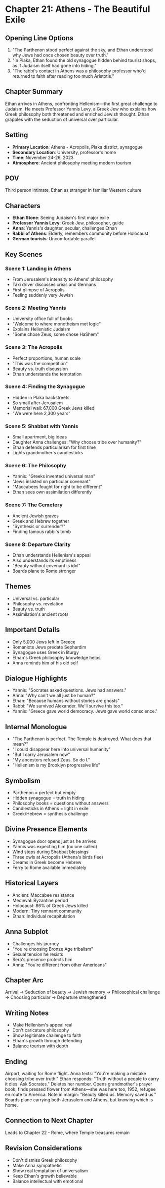 # Chapter 21: Athens - The Beautiful Exile

## Opening Line Options
1. "The Parthenon stood perfect against the sky, and Ethan understood why Jews had once chosen beauty over truth."
2. "In Plaka, Ethan found the old synagogue hidden behind tourist shops, as if Judaism itself had gone into hiding."
3. "The rabbi's contact in Athens was a philosophy professor who'd returned to faith after reading too much Aristotle."

## Chapter Summary
Ethan arrives in Athens, confronting Hellenism—the first great challenge to Judaism. He meets Professor Yannis Levy, a Greek Jew who explains how Greek philosophy both threatened and enriched Jewish thought. Ethan grapples with the seduction of universal over particular.

## Setting
- **Primary Location**: Athens - Acropolis, Plaka district, synagogue
- **Secondary Location**: University, professor's home
- **Time**: November 24-26, 2023
- **Atmosphere**: Ancient philosophy meeting modern tourism

## POV
Third person intimate, Ethan as stranger in familiar Western culture

## Characters
- **Ethan Stone**: Seeing Judaism's first major exile
- **Professor Yannis Levy**: Greek Jew, philosopher, guide
- **Anna**: Yannis's daughter, secular, challenges Ethan
- **Rabbi of Athens**: Elderly, remembers community before Holocaust
- **German tourists**: Uncomfortable parallel

## Key Scenes

### Scene 1: Landing in Athens
- From Jerusalem's intensity to Athens' philosophy
- Taxi driver discusses crisis and Germans
- First glimpse of Acropolis
- Feeling suddenly very Jewish

### Scene 2: Meeting Yannis
- University office full of books
- "Welcome to where monotheism met logic"
- Explains Hellenistic Judaism
- "Some chose Zeus, some chose HaShem"

### Scene 3: The Acropolis
- Perfect proportions, human scale
- "This was the competition"
- Beauty vs. truth discussion
- Ethan understands the temptation

### Scene 4: Finding the Synagogue
- Hidden in Plaka backstreets
- So small after Jerusalem
- Memorial wall: 67,000 Greek Jews killed
- "We were here 2,300 years"

### Scene 5: Shabbat with Yannis
- Small apartment, big ideas
- Daughter Anna challenges: "Why choose tribe over humanity?"
- Ethan defends particularism for first time
- Lights grandmother's candlesticks

### Scene 6: The Philosophy
- Yannis: "Greeks invented universal man"
- "Jews insisted on particular covenant"
- "Maccabees fought for right to be different"
- Ethan sees own assimilation differently

### Scene 7: The Cemetery
- Ancient Jewish graves
- Greek and Hebrew together
- "Synthesis or surrender?"
- Finding famous rabbi's tomb

### Scene 8: Departure Clarity
- Ethan understands Hellenism's appeal
- Also understands its emptiness
- "Beauty without covenant is idol"
- Boards plane to Rome stronger

## Themes
- Universal vs. particular
- Philosophy vs. revelation
- Beauty vs. truth
- Assimilation's ancient roots

## Important Details
- Only 5,000 Jews left in Greece
- Romaniote Jews predate Sephardim
- Synagogue uses Greek in liturgy
- Ethan's Greek philosophy knowledge helps
- Anna reminds him of his old self

## Dialogue Highlights
- Yannis: "Socrates asked questions. Jews had answers."
- Anna: "Why can't we all just be human?"
- Ethan: "Because humans without stories are ghosts"
- Rabbi: "We survived Alexander. We'll survive this too."
- Yannis: "Greece gave world democracy. Jews gave world conscience."

## Internal Monologue
- "The Parthenon is perfect. The Temple is destroyed. What does that mean?"
- "I could disappear here into universal humanity"
- "But I carry Jerusalem now"
- "My ancestors refused Zeus. So do I."
- "Hellenism is my Brooklyn progressive life"

## Symbolism
- Parthenon = perfect but empty
- Hidden synagogue = truth in hiding
- Philosophy books = questions without answers
- Candlesticks in Athens = light in exile
- Greek/Hebrew = synthesis challenge

## Divine Presence Elements
- Synagogue door opens just as he arrives
- Yannis was expecting him (no one called)
- Wind stops during Shabbat blessings
- Three owls at Acropolis (Athena's birds flee)
- Dreams in Greek become Hebrew
- Ferry to Rome available immediately

## Historical Layers
- Ancient: Maccabee resistance
- Medieval: Byzantine period
- Holocaust: 86% of Greek Jews killed
- Modern: Tiny remnant community
- Ethan: Individual recapitulation

## Anna Subplot
- Challenges his journey
- "You're choosing Bronze Age tribalism"
- Sexual tension he resists
- Sera's presence protects him
- Anna: "You're different from other Americans"

## Chapter Arc
Arrival → Seduction of beauty → Jewish memory → Philosophical challenge → Choosing particular → Departure strengthened

## Writing Notes
- Make Hellenism's appeal real
- Don't caricature philosophy
- Show legitimate challenge to faith
- Ethan's growth through defending
- Balance tourism with depth

## Ending
Airport, waiting for Rome flight. Anna texts: "You're making a mistake choosing tribe over truth." Ethan responds: "Truth without a people to carry it dies. Ask Socrates." Deletes her number. Opens grandmother's prayer book, finds pressed flower from Athens—she was here too, 1952, refugee en route to America. Note in margin: "Beauty killed us. Memory saved us." Boards plane carrying both Jerusalem and Athens, but knowing which is home.

## Connection to Next Chapter
Leads to Chapter 22 - Rome, where Temple treasures remain

## Revision Considerations
- Don't dismiss Greek philosophy
- Make Anna sympathetic
- Show real temptation of universalism
- Keep Ethan's growth believable
- Balance intellectual with emotional
